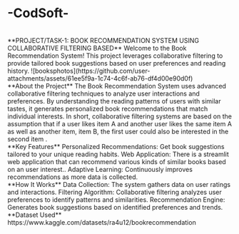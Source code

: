 # -CodSoft-
<br>
**PROJECT/TASK-1: BOOK RECOMMENDATION SYSTEM USING COLLABORATIVE FILTERING BASED**
Welcome to the Book Recommendation System! This project leverages collaborative filtering to provide tailored book suggestions based on user preferences and reading history.
![booksphotos](https://github.com/user-attachments/assets/61ee5f9a-1c74-4c6f-ab76-df4d00e90d0f)
<br>
**About the Project**
The Book Recommendation System uses advanced collaborative filtering techniques to analyze user interactions and preferences. By understanding the reading patterns of users with similar tastes, it generates personalized book recommendations that match individual interests.
In short, collaborative filtering systems are based on the assumption that if a user likes item A and another user likes the same item A as well as another item, item B, the first user could also be interested in the second item .
<br>
**Key Features**
Personalized Recommendations: Get book suggestions tailored to your unique reading habits.
Web Application: There is a streamlit web application that can recommend various kinds of similar books based on an user interest..
Adaptive Learning: Continuously improves recommendations as more data is collected.
<br>
**How It Works**
Data Collection: The system gathers data on user ratings and interactions.
Filtering Algorithm: Collaborative filtering analyzes user preferences to identify patterns and similarities.
Recommendation Engine: Generates book suggestions based on identified preferences and trends.
**Dataset Used**
https://www.kaggle.com/datasets/ra4u12/bookrecommendation



